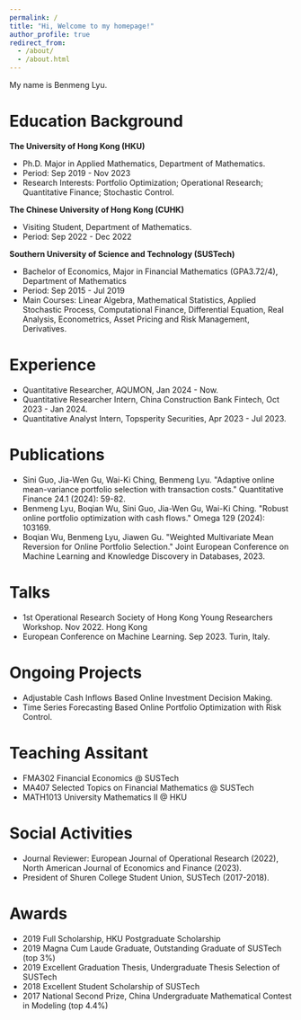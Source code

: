 ```yaml
---
permalink: /
title: "Hi, Welcome to my homepage!"
author_profile: true
redirect_from: 
  - /about/
  - /about.html
---
```


My name is Benmeng Lyu.

Education Background
======
**The University of Hong Kong (HKU)**

* Ph.D. Major in Applied Mathematics, Department of Mathematics.
* Period: Sep 2019 - Nov 2023
* Research Interests: Portfolio Optimization; Operational Research; Quantitative Finance; Stochastic Control.

**The Chinese University of Hong Kong (CUHK)**

* Visiting Student, Department of Mathematics.
* Period: Sep 2022 - Dec 2022

**Southern University of Science and Technology (SUSTech)**

* Bachelor of Economics, Major in Financial Mathematics (GPA3.72/4), Department of Mathematics
* Period: Sep 2015 - Jul 2019
* Main Courses: Linear Algebra, Mathematical Statistics, Applied Stochastic Process, Computational Finance, Differential Equation, Real Analysis, Econometrics, Asset Pricing and Risk Management, Derivatives.

Experience
======
* Quantitative Researcher, AQUMON, Jan 2024 - Now.
* Quantitative Researcher Intern, China Construction Bank Fintech, Oct 2023 - Jan 2024.
* Quantitative Analyst Intern, Topsperity Securities, Apr 2023 - Jul 2023.

Publications
======
* Sini Guo, Jia-Wen Gu, Wai-Ki Ching, Benmeng Lyu. "Adaptive online mean-variance portfolio selection with transaction costs." Quantitative Finance 24.1 (2024): 59-82.
* Benmeng Lyu, Boqian Wu, Sini Guo, Jia-Wen Gu, Wai-Ki Ching. "Robust online portfolio optimization with cash flows." Omega 129 (2024): 103169.
* Boqian Wu, Benmeng Lyu, Jiawen Gu. "Weighted Multivariate Mean Reversion for Online Portfolio Selection." Joint European Conference on Machine Learning and Knowledge Discovery in Databases, 2023.

Talks
======
* 1st Operational Research Society of Hong Kong Young Researchers Workshop. Nov 2022. Hong Kong
* European Conference on Machine Learning. Sep 2023. Turin, Italy.

Ongoing Projects
======
* Adjustable Cash Inflows Based Online Investment Decision Making.
* Time Series Forecasting Based Online Portfolio Optimization with Risk Control.

Teaching Assitant
======
* FMA302 Financial Economics @ SUSTech
* MA407 Selected Topics on Financial Mathematics @ SUSTech
* MATH1013 University Mathematics II @ HKU
  
Social Activities
======
* Journal Reviewer: European Journal of Operational Research (2022), North American Journal of Economics and Finance (2023).
* President of Shuren College Student Union, SUSTech (2017-2018).

Awards
======
* 2019 Full Scholarship, HKU Postgraduate Scholarship 
* 2019 Magna Cum Laude Graduate, Outstanding Graduate of SUSTech (top 3%)
* 2019 Excellent Graduation Thesis, Undergraduate Thesis Selection of SUSTech
* 2018 Excellent Student Scholarship of SUSTech
* 2017 National Second Prize, China Undergraduate Mathematical Contest in Modeling (top 4.4%)
